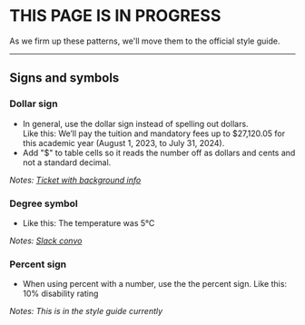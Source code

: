 # THIS PAGE IS IN PROGRESS #

As we firm up these patterns, we'll move them to the official style guide.
___________________


## Signs and symbols

### Dollar sign
- In general, use the dollar sign instead of spelling out dollars.  
Like this: We’ll pay the tuition and mandatory fees up to $27,120.05 for this academic year (August 1, 2023, to July 31, 2024).
- Add "$" to table cells so it reads the number off as dollars and cents and not a standard decimal.

_Notes: [Ticket with background info](https://github.com/orgs/department-of-veterans-affairs/projects/929/views/11?pane=issue&itemId=36550184)_

### Degree symbol
- Like this: The temperature was 5°C

_Notes: [Slack convo](https://dsva.slack.com/archives/C03MP8MEPCN/p1686574822765079)_

### Percent sign 
- When using percent with a number, use the the percent sign.
Like this: 10% disability rating 

_Notes: This is in the style guide currently_


